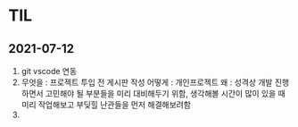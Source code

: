 # TIL
## 2021-07-12 
1. git vscode 연동
2. 무엇을 : 프로젝트 투입 전 게시판 작성
   어떻게 : 개인프로젝트
   왜 : 성격상 개발 진행 하면서 고민해야 될 부분들을 미리 대비해두기 위함,
        생각해볼 시간이 많이 있을 때 미리 작업해보고 부딪힐 난관들을 먼저 해결해보려함
3. 

